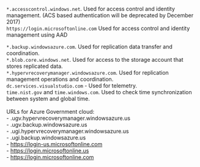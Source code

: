 ``*.accesscontrol.windows.net``. Used for access control and identity management. (ACS based authentication will be deprecated by December 2017) <br/>
``https://login.microsoftonline.com`` Used for access control and identity management using AAD

``*.backup.windowsazure.com``. Used for replication data transfer and coordination. <br/> ``*.blob.core.windows.net``. Used for access to the storage account that stores replicated data.<br/> ``*.hypervrecoverymanager.windowsazure.com``. Used for replication management operations and coordination.<br/>
``dc.services.visualstudio.com`` - Used for telemetry. <br>
``time.nist.gov`` and ``time.windows.com``. Used to check time synchronization between system and global time.
<br/><br/>
URLs for Azure Government cloud:<br/>- .ugv.hypervrecoverymanager.windowsazure.us<br/>- .ugv.backup.windowsazure.us<br/>- .ugi.hypervrecoverymanager.windowsazure.us<br/>- .ugi.backup.windowsazure.us<br/>-
https://login-us.microsoftonline.com<br/>-
https://login.microsoftonline.us<br/>-
https://login.microsoftonline.com<br/>

